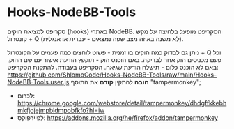 # Hooks-NodeBB-Tools
סקריפט למציאת הוקים (hooks) באתרי NodeBB. 
הסקריפט מופעל בלחיצה על מקש קונטרול + Q (לא משנה באיזה מצב שפה נמצאים - עברית או אנגלית).

ניתן גם לבדוק כמה הוקים בו זמנית - פשוט לוחצים כמה פעמים על הקונטרול + Q וכל פעם מכניסים הוק אחר לבדיקה.
באם הוכנס הוק - תוקפץ הודעת אישור עם שם ההוק, באם לא הוכנס כלום - תישלח הודעת שגיאה.
הסקריפט בעבודה.
להתקנת הסקריפט: https://github.com/ShlomoCode/Hooks-NodeBB-Tools/raw/main/Hooks-NodeBB-Tools.user.js
**חובה** להתקין **קודם** את התוסף "tampermonkey";
* לכרום: https://chrome.google.com/webstore/detail/tampermonkey/dhdgffkkebhmkfjojejmpbldmpobfkfo?hl=iw
* לפיירפוקס: https://addons.mozilla.org/he/firefox/addon/tampermonkey
